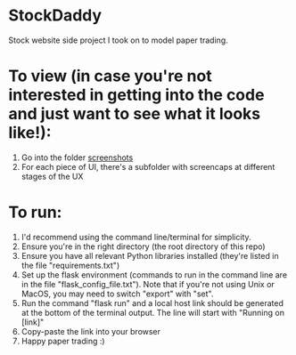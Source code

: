 # StockDaddy
Stock website side project I took on to model paper trading.

# To view (in case you're not interested in getting into the code and just want to see what it looks like!):
1. Go into the folder [screenshots](https://github.com/dapofola/StockDaddy/tree/main/screenshots)
2. For each piece of UI, there's a subfolder with screencaps at different stages of the UX
  
# To run:
1. I'd recommend using the command line/terminal for simplicity.
2. Ensure you're in the right directory (the root directory of this repo)
3. Ensure you have all relevant Python libraries installed (they're listed in the file "requirements.txt")
4. Set up the flask environment (commands to run in the command line are in the file "flask_config_file.txt"). Note that if you're not using Unix or MacOS, you may need to switch "export" with "set".
5. Run the command "flask run" and a local host link should be generated at the bottom of the terminal output. The line will start with "Running on [link]"
6. Copy-paste the link into your browser
7. Happy paper trading :)
